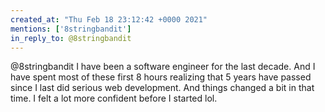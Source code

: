 ```yaml
---
created_at: "Thu Feb 18 23:12:42 +0000 2021"
mentions: ['8stringbandit']
in_reply_to: @8stringbandit
---
```


@8stringbandit I have been a software engineer for the last decade. And I have spent most of these first 8 hours realizing that 5 years have passed since I last did serious web development. And things changed a bit in that time. I felt a lot more confident before I started lol.
